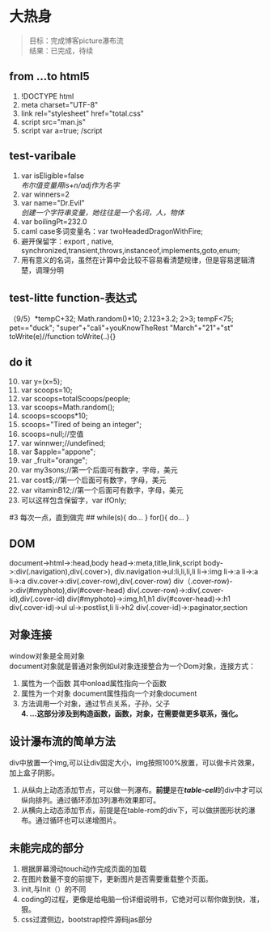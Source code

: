 # 大热身 #
>目标：完成博客picture瀑布流<br>
>结果：已完成，待续

## from ...to html5 ##
1. !DOCTYPE html
2. meta charset="UTF-8"
3. link rel="stylesheet" href="total.css"
4. script src="man.js"
5. script
    var a=true;
   /script

## test-varibale ##
1. var isEligible=false
   <br>*布尔值变量用is+n/adj作为名字*
2. var winners=2
3. var name="Dr.Evil"
   <br>*创建一个字符串变量，她往往是一个名词，人，物体*
4. var boilingPt=232.0
5. caml case多词变量名：var twoHeadedDragonWithFire;
6. 避开保留字：export , native, synchronized,transient,throws,instanceof,implements,goto,enum;
7. 用有意义的名词，虽然在计算中会比较不容易看清楚规律，但是容易逻辑清楚，调理分明


## test-litte function-表达式 ##
（9/5）*tempC+32;
Math.random()*10;
2.123+3.2;
2>3;
tempF<75;
pet=="duck";
"super"+"cali"+youKnowTheRest
"March"+"21"+"st"
toWrite(e)//function toWrite(..){}


## do it ##
10. var y=(x=5);
11. var scoops=10;
12. var scoops=totalScoops/people;
13. var scoops=Math.random();
14. scoops=scoops*10;
15. scoops="Tired of being an integer";
16. scoops=null;//空值
17. var winnwer;//undefined;
19. var $apple="appone";
20. var _fruit="orange";
22. var my3sons;//第一个后面可有数字，字母，美元
23. var cost$;//第一个后面可有数字，字母，美元
24. var vitaminB12;//第一个后面可有数字，字母，美元
26. 可以这样包含保留字，var ifOnly;


#3 每次一点，直到做完 ##
while(s){
do...
}
for(){
do...
}


## DOM ##
document->html->:head,body
head->:meta,title,link,script
body->:div(.navigation),div(.cover>),
div.navigation->ul:li,li,li,li
li->:img
li->:a
li->:a
li->:a
div.cover->:div(.cover-row),div(.cover-row)
div（.cover-row)->:div(#myphoto),div(#cover-head)
div(.cover-row)->:div(.cover-id),div(.cover-id)
div(#myphoto)->:img,h1,h1
div(#cover-head)->:h1
div(.cover-id)->ul
ul->:postlist,li
li->h2
div(.cover-id)->:paginator,section


## 对象连接 ##
window对象是全局对象<br>
document对象就是普通对象例如ul对象连接整合为一个Dom对象，连接方式：<br>
1. 属性为一个函数 其中onload属性指向一个函数<br>
2. 属性为一个对象 document属性指向一个对象document<br>
3. 方法调用一个对象，通过节点关系，子孙，父子<br>
**4. ...这部分涉及到构造函数，函数，对象，在需要做更多联系，强化。**


## 设计瀑布流的简单方法 ##
div中放置一个img,可以让div固定大小，img按照100%放置，可以做卡片效果，加上盒子阴影。<br>
1. 从纵向上动态添加节点，可以做一列瀑布。**前提**是在***table-cell***的div中才可以纵向排列。通过循环添加3列瀑布效果即可。<br>
2. 从横向上动态添加节点，前提是在table-rom的div下，可以做拼图形状的瀑布。通过循环也可以递增图片。<br>


## 未能完成的部分 ##
1. 根据屏幕滑动touch动作完成页面的加载
2. 在图片数量不变的前提下，更新图片是否需要重载整个页面。
3. init,与Init（）的不同
4. coding的过程，更像是给电脑一份详细说明书，它绝对可以帮你做到快，准，狠。
5. css过渡侧边，bootstrap控件源码jas部分